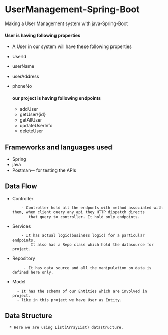 # UserManagement-Spring-Boot
Making a User Management system with java-Spring-Boot 

#### User is having following properties
   - A User in our system will have these following properties
* UserId
* userName
* userAddress
* phoneNo

  #### our project is having following endpoints
   * addUser 
   * getUser/{id}
   * getAllUser
   * updateUserInfo
   * deleteUser

## Frameworks and languages used
* Spring
* java
* Postman-- for testing the APIs


## Data Flow
 * Controller
   ```
       - Controller hold all the endponts with method associated with them, when client query any api they HTTP dispatch directs
          that query to controller. It hold only endpoints.
   ```
* Services
  ```
      - It has actual logic(business logic) for a particular endpoints. 
          It also has a Repo class which hold the datasource for project.
  ```   
 * Repository
   ```
        - It has data source and all the manipulation on data is defined here only.
   ```
 * Model
    ```
      - It has the schema of our Entities which are involved in project.
      - like in this project we have User as Entity.
   ```
 ## Data Structure
 ```
   * Here we are using List(ArrayList) datastructure.
```
